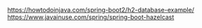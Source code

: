 https://howtodoinjava.com/spring-boot2/h2-database-example/
https://www.javainuse.com/spring/spring-boot-hazelcast

